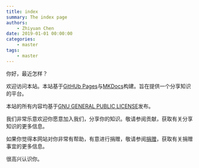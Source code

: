 ```yaml
---
title: index
summary: The index page
authors:
    - Zhiyuan Chen
date: 2019-01-01 00:00:00
categories: 
    - master
tags:
    - master
---
```


你好，最近怎样？

欢迎访问本站。本站基于[GitHUb Pages](https://pages.github.com/)与[MKDocs](https://www.mkdocs.org/)构建。旨在提供一个分享知识的平台。

本站的所有内容均基于[GNU GENERAL PUBLIC LICENSE](../license)发布。

我们非常乐意欢迎你愿意加入我们，分享你的知识。敬请参阅贡献，获取有关分享知识的更多信息。

如果你觉得本网站对你非常有帮助，有意进行捐赠，敬请参阅[捐赠](../donate)，获取有关捐赠事宜的更多信息。

很高兴认识你。

